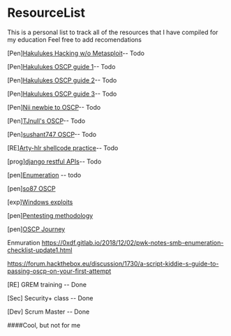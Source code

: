 # ResourceList
This is a personal list to track all of the resources that I have compiled for my education
Feel free to add recomendations

[Pen][Hakulukes Hacking w/o Metasploit](https://medium.com/@hakluke/haklukes-guide-to-hacking-without-metasploit-1bbbe3d14f90)-- Todo

[Pen][Hakulukes OSCP guide 1](https://medium.com/@hakluke/haklukes-ultimate-oscp-guide-part-1-is-oscp-for-you-b57cbcce7440)-- Todo

[Pen][Hakulukes OSCP guide 2](https://medium.com/@hakluke/haklukes-ultimate-oscp-guide-part-2-workflow-and-documentation-tips-9dd335204a48)-- Todo

[Pen][Hakulukes OSCP guide 3](https://medium.com/@hakluke/haklukes-ultimate-oscp-guide-part-3-practical-hacking-tips-and-tricks-c38486f5fc97)-- Todo

[Pen][Nii newbie to OSCP](https://niiconsulting.com/checkmate/2017/06/a-detail-guide-on-oscp-preparation-from-newbie-to-oscp/)-- Todo

[Pen][TJnull's OSCP](https://www.netsecfocus.com/oscp/2019/03/29/The_Journey_to_Try_Harder-_TJNulls_Preparation_Guide_for_PWK_OSCP.html)-- Todo

[Pen][sushant747 OSCP](https://sushant747.gitbooks.io/total-oscp-guide/)-- Todo

[RE][Arty-hlr shellcode practice](https://github.com/arty-hlr/shellcode-practice)-- Todo

[prog][django restful APIs](https://simpleisbetterthancomplex.com/tutorial/2018/02/03/how-to-use-restful-apis-with-django.html)-- Todo

[pen][Enumeration](https://github.com/theonlykernel/enumeration/wiki) -- todo

[pen][so87 OSCP](https://github.com/so87/OSCP-PwK)

[exp][Windows exploits](https://github.com/SecWiki/windows-kernel-exploits)

[pen][Pentesting methodology](https://book.hacktricks.xyz/pentesting-methodology)

[pen][OSCP Journey](https://www.tripwire.com/state-of-security/security-awareness/oscp-journey/)

Enmuration
https://0xdf.gitlab.io/2018/12/02/pwk-notes-smb-enumeration-checklist-update1.html

https://forum.hackthebox.eu/discussion/1730/a-script-kiddie-s-guide-to-passing-oscp-on-your-first-attempt



[RE] GREM training -- Done

[Sec] Security+ class -- Done

[Dev] Scrum Master -- Done

####Cool, but not for me
